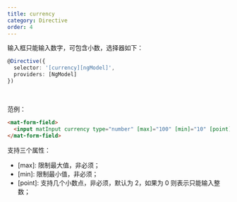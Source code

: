 ```yaml
---
title: currency
category: Directive
order: 4
---
```


输入框只能输入数字，可包含小数，选择器如下：

```typescript
@Directive({
  selector: '[currency][ngModel]',
  providers: [NgModel]
})
```

<br>

范例：

```html
<mat-form-field>
  <input matInput currency type="number" [max]="100" [min]="10" [point]="3" [(ngModel)]="Req.money" />
</mat-form-field>
```

支持三个属性：

* \[max]: 限制最大值，非必须；
* \[min]: 限制最小值，非必须；
* \[point]: 支持几个小数点，非必须，默认为 2，如果为 0 则表示只能输入整数；